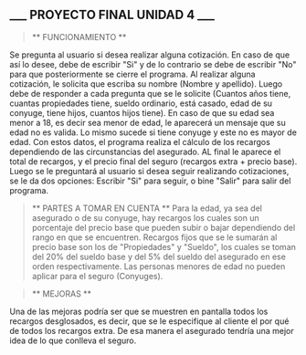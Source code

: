 ## ___ PROYECTO FINAL UNIDAD 4 ___

> ** FUNCIONAMIENTO **

Se pregunta al usuario si desea realizar alguna cotización. En caso de que así lo desee, debe de escribir "Si" y de lo contrario se debe de escribir "No"
para que posteriormente se cierre el programa.
Al realizar alguna cotización, le solicita que escriba su nombre (Nombre y apellido). 
Luego debe de responder a cada pregunta que se le solicite (Cuantos años tiene, cuantas propiedades tiene, sueldo ordinario, está casado, edad de su conyuge, tiene hijos,
cuantos hijos tiene). En caso de que su edad sea menor a 18, es decir sea menor de edad, le aparecerá un mensaje que su edad no es valida. Lo mismo sucede si tiene conyuge
y este no es mayor de edad. Con estos datos, el programa realiza el cálculo de los recargos dependiendo de las circunstancias del asegurado. AL final le aparece el total de
recargos, y el precio final del seguro (recargos extra + precio base). Luego se le preguntará al usuario si desea seguir realizando cotizaciones, se le da dos opciones: 
Escribir "Si" para seguir, o bine "Salir" para salir del programa.

> ** PARTES A TOMAR EN CUENTA **
Para la edad, ya sea del asegurado o de su conyuge, hay recargos los cuales son un porcentaje del precio base que pueden subir o bajar dependiendo del rango en que se
encuentren. Recargos fijos que se le sumarán al precio base son los de "Propiedades" y "Sueldo", los cuales se toman del 20% del sueldo base y del 5% del sueldo del asegurado
en ese orden respectivamente. Las personas menores de edad no pueden aplicar para el seguro (Conyuges). 

> ** MEJORAS **

Una de las mejoras podría ser que se muestren en pantalla todos los recargos desglosados, es decir, que se le especifique al cliente el por qué de todos los recargos extra.
De esa manera el asegurado tendría una mejor idea de lo que conlleva el seguro.
